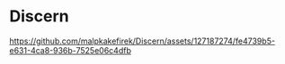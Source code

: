 # Discern



https://github.com/malpkakefirek/Discern/assets/127187274/fe4739b5-e631-4ca8-936b-7525e06c4dfb

